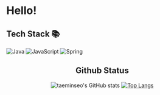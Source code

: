 <p align="center">
<h1> Hello! </h1>

<h2> Tech Stack 📚 </h2>
  
![Java](https://img.shields.io/badge/-JAVA-007396?style=for-the-badge&logo=Java&logoColor=black)
![JavaScript](https://img.shields.io/badge/-JavaScript-%23F7DF1C?style=for-the-badge&logo=javascript&logoColor=000000&labelColor=%23F7DF1C&color=%23FFCE5A)
![Spring](https://img.shields.io/badge/Spring-6DB33F?style=for-the-badge&logo=Spring&logoColor=white)
</p> 

<div align="center">
<h2> Github Status </h2>

![taeminseo's GitHub stats](https://github-readme-stats.vercel.app/api?username=taeminseo&hide=stars,contribs&show_icons=true&theme=dark)
[![Top Langs](https://github-readme-stats.vercel.app/api/top-langs/?username=taeminseo&layout=compact)](https://github.com/taeminseo/github-readme-stats)

</div>
